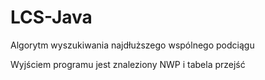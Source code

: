 # LCS-Java
Algorytm wyszukiwania najdłuższego wspólnego podciągu

Wyjściem programu jest znaleziony NWP i tabela przejść
